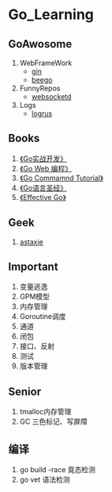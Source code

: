 # Go_Learning

## GoAwosome
1. WebFrameWork
    * [gin](https://gin-gonic.github.io/gin/) 
    * [beego](https://github.com/astaxie/beego)
2. FunnyRepos
    * [websocketd](https://github.com/joewalnes/websocketd)
3. Logs
    * [logrus](https://github.com/sirupsen/logrus)

## Books
1. [《Go实战开发》](https://github.com/astaxie/go-best-practice)
2. [《Go Web 编程》](https://wizardforcel.gitbooks.io/build-web-application-with-golang/content/)
3. [《Go Commamnd Tutorial》](https://github.com/hyper0x/go_command_tutorial)
4. [《Go语言圣经》](https://yar999.gitbooks.io/gopl-zh/content/)
5. [《Effective Go》](https://godoc.golangtc.com/doc/effective_go.html)

## Geek
1. [astaxie](https://github.com/astaxie)


## Important
1. 变量逃逸
2. GPM模型
3. 内存管理
4. Goroutine调度
5. 通道
6. 闭包
7. 接口、反射
8. 测试
9. 版本管理

## Senior
1. tmalloc内存管理
2. GC 三色标记、写屏障

## 编译
1. go build -race 竟态检测
2. go vet 语法检测
